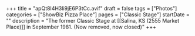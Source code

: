 +++
title = "apQt8I4H3li9jE6P3tCc.avif"
draft = false
tags = ["Photos"]
categories = ["ShowBiz Pizza Place"]
pages = ["Classic Stage"]
startDate = ""
description = "The former Classic Stage at [[Salina, KS (2555 Market Place)]] in September 1981. (Now removed, now closed)"
+++
